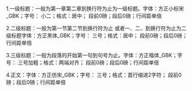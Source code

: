 

1.一级标题：一般为第一章第二章到换行符为止为一级标题。字体：方正小标宋_GBK；字号： 小二；格式：居中； 段前0磅；段后0磅；行间距单倍

2.二级标题：一般为第一节第二节到换行符为止 或者一、二、到换行符为止为二级标题字体：方正黑体_GBK；字号： 三号；格式：居中； 段前0磅；段后0磅；行间距单倍

3.三级标题：一般为段落的开始第一句到句号为止。字体：方正楷体_GBK；字号： 三号加粗；格式：两端对齐； 段前0磅；段后0磅；行间距单倍

4.正文：字体：方正仿宋_GBK；字号： 三号；格式：首行缩进2字符； 段前0磅；段后0磅；行间距单倍

